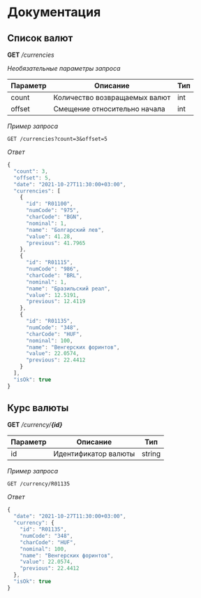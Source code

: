 # Документация

## Список валют
__GET__ */currencies*

*Необязательные параметры запроса*

| Параметр | Описание | Тип |
|----------------|---------|----------------|
| count | Количество возвращаемых валют | int |
| offset | Смещение относительно начала | int |

*Пример запроса*

```
GET /currencies?count=3&offset=5
```

*Ответ*

```js
{
  "count": 3,
  "offset": 5,
  "date": "2021-10-27T11:30:00+03:00",
  "currencies": [
    {
      "id": "R01100",
      "numCode": "975",
      "charCode": "BGN",
      "nominal": 1,
      "name": "Болгарский лев",
      "value": 41.28,
      "previous": 41.7965
    },
    {
      "id": "R01115",
      "numCode": "986",
      "charCode": "BRL",
      "nominal": 1,
      "name": "Бразильский реал",
      "value": 12.5191,
      "previous": 12.4119
    },
    {
      "id": "R01135",
      "numCode": "348",
      "charCode": "HUF",
      "nominal": 100,
      "name": "Венгерских форинтов",
      "value": 22.0574,
      "previous": 22.4412
    }
  ],
  "isOk": true
}
```

## Курс валюты
__GET__ */currency/__{id}__*

| Параметр | Описание | Тип |
|----------------|---------|----------------|
| id | Идентификатор валюты | string |

*Пример запроса*

```
GET /currency/R01135
```

*Ответ*

```js
{
  "date": "2021-10-27T11:30:00+03:00",
  "currency": {
    "id": "R01135",
    "numCode": "348",
    "charCode": "HUF",
    "nominal": 100,
    "name": "Венгерских форинтов",
    "value": 22.0574,
    "previous": 22.4412
  },
  "isOk": true
}
```
